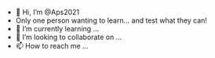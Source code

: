 - 👋 Hi, I’m @Aps2021
- Only one person wanting to learn... and test what they can!
- 🌱 I’m currently learning ...
- 💞️ I’m looking to collaborate on ...
- 📫 How to reach me ...

<!---
Aps2021/Aps2021 is a ✨ special ✨ repository because its `README.md` (this file) appears on your GitHub profile.
You can click the Preview link to take a look at your changes.
--->
